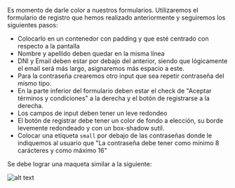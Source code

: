 Es momento de darle color a nuestros formularios. Utilizaremos el formulario de registro que hemos realizado anteriormente y seguiremos los siguientes pasos:

- Colocarlo en un contenedor con padding y que esté centrado con respecto a la pantalla
- Nombre y apellido deben quedar en la misma línea
- DNI y Email deben estar por debajo del anterior, siendo que lógicamente el email será más largo, asignaremos más espacio a este.
- Para la contraseña crearemos otro input que sea repetir contraseña del mismo tipo.
- En la parte inferior del formulario deben estar el check de "Aceptar términos y condiciones" a la derecha y el botón de registrarse a la derecha.
- Los campos de input deben tener un leve redondeo
- El botón de registrar debe tener un color de fondo a elección, su borde levemente redondeado y con un box-shadow sutil.
- Colocar una etiqueta `small` por debajo de las contraseñas donde le indiquemos al usuario que "La contraseña debe tener como mínimo 8 carácteres y como máximo 16"

Se debe lograr una maqueta similar a la siguiente:

![alt text](https://i.ibb.co/9rPNFRV/formulario-fw.png)